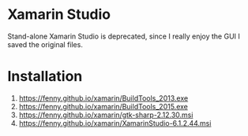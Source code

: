 # Xamarin Studio

Stand-alone Xamarin Studio is deprecated, since I really enjoy the GUI I saved the original files.

# Installation

1) https://fenny.github.io/xamarin/BuildTools_2013.exe
2) https://fenny.github.io/xamarin/BuildTools_2015.exe
3) https://fenny.github.io/xamarin/gtk-sharp-2.12.30.msi
4) https://fenny.github.io/xamarin/XamarinStudio-6.1.2.44.msi
